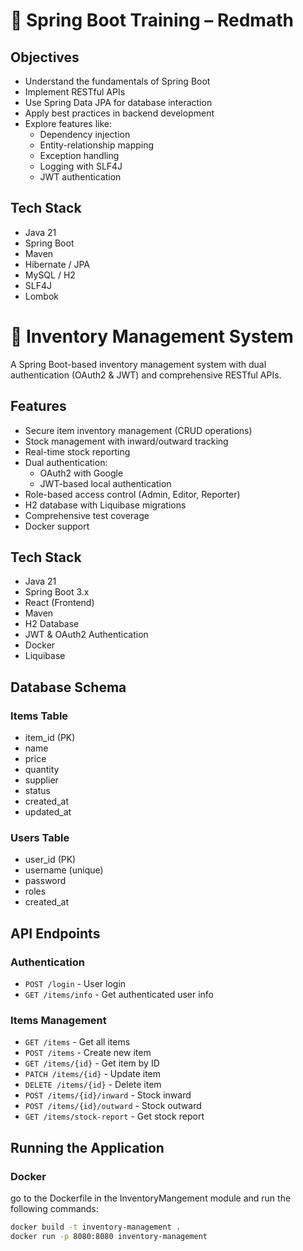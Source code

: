 # 🌱 Spring Boot Training – Redmath


## Objectives

- Understand the fundamentals of Spring Boot
- Implement RESTful APIs
- Use Spring Data JPA for database interaction
- Apply best practices in backend development
- Explore features like:
  - Dependency injection
  - Entity-relationship mapping
  - Exception handling
  - Logging with SLF4J
  - JWT authentication 

## Tech Stack

- Java 21  
- Spring Boot  
- Maven  
- Hibernate / JPA  
- MySQL / H2  
- SLF4J  
- Lombok
# 📌 Inventory Management System

A Spring Boot-based inventory management system with dual authentication (OAuth2 & JWT) and comprehensive RESTful APIs.

## Features

- Secure item inventory management (CRUD operations)
- Stock management with inward/outward tracking
- Real-time stock reporting
- Dual authentication:
  - OAuth2 with Google
  - JWT-based local authentication
- Role-based access control (Admin, Editor, Reporter)
- H2 database with Liquibase migrations
- Comprehensive test coverage
- Docker support

## Tech Stack

- Java 21
- Spring Boot 3.x
- React (Frontend)
- Maven
- H2 Database
- JWT & OAuth2 Authentication
- Docker
- Liquibase

## Database Schema

### Items Table
- item_id (PK)
- name
- price
- quantity
- supplier
- status
- created_at
- updated_at

### Users Table
- user_id (PK)
- username (unique)
- password
- roles
- created_at

## API Endpoints

### Authentication
- `POST /login` - User login
- `GET /items/info` - Get authenticated user info

### Items Management
- `GET /items` - Get all items
- `POST /items` - Create new item
- `GET /items/{id}` - Get item by ID
- `PATCH /items/{id}` - Update item
- `DELETE /items/{id}` - Delete item
- `POST /items/{id}/inward` - Stock inward
- `POST /items/{id}/outward` - Stock outward
- `GET /items/stock-report` - Get stock report

## Running the Application

### Docker

go to the Dockerfile in the InventoryMangement module
and run the following commands:

```bash
docker build -t inventory-management .
docker run -p 8080:8080 inventory-management
